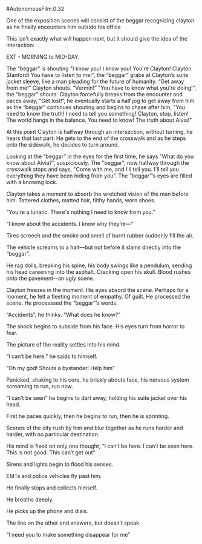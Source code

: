 #AutonomousFilm.0.32

One of the exposition scenes will consist of the beggar recognizing clayton as he finally encounters him outside his office

This isn’t exactly what will happen next, but it should give the idea of the interaction:

EXT - MORNING to MID-DAY.

The “beggar” is shouting "I know you! I know you! You're Clayton! Clayton Stanford! You have to listen to me!”, the “beggar” grabs at Clayton’s suite jacket sleeve, like a man pleading for the future of humanity. “Get away from me!” Clayton shouts. “Vermin!” "You have to know what you're doing!”, the “beggar” shouts. Clayton forcefully breaks from the encounter and paces away, “Get lost!”, he eventually starts a half jog to get away from him as the “beggar" continues shouting and begins to chase after him, "You need to know the truth! I need to tell you something! Clayton, stop, listen! The world hangs in the balance. You need to know! The truth about Aivia!"

At this point Clayton is halfway through an intersection, without turning, he hears that last part. He gets to the end of the crosswalk and as he steps onto the sidewalk, he decides to turn around.

Looking at the “beggar” in the eyes for the first time, he says "What do you know about Aivia?", suspiciously. The "beggar", now halfway through the crosswalk stops and says, "Come with me, and I'll tell you. I'll tell you everything they have been hiding from you”. The “beggar”’s eyes are filled with a knowing look.

Clayton takes a moment to absorb the wretched vision of the man before him. Tattered clothes, matted hair, filthy hands, worn shoes.

"You're a lunatic. There's nothing I need to know from you.”

“I know about the accidents. I know why they’re—“

Tires screech and the smoke and smell of burnt rubber suddenly fill the air.

The vehicle screams to a halt—but not before it slams directly into the “beggar”.

He rag dolls, breaking his spine, his body swings like a pendulum, sending his head careening into the asphalt. Cracking open his skull. Blood rushes onto the pavement--an ugly scene.

Clayton freezes in the moment. His eyes absord the scene. Perhaps for a moment, he felt a fleeting moment of empathy. Of guilt. He processed the scene. He processsed the “beggar”’s words.

“Accidents”, he thinks. “What does he know?”

The shock begins to subside from his face. His eyes turn from horror to fear.

The picture of the reality settles into his mind.

“I can’t be here.” he saids to himself.

“Oh my god! Shouts a bystander! Help him”

Panicked, shaking to his core, he briskly abouts face, his nervous system screaming to run, run now.

“I can’t be seen” he begins to dart away, holding his suite jacket over his head.

First he paces quickly, then he begins to run, then he is sprinting.

Scenes of the city rush by him and blur together as he runs harder and harder, with no particular destination.

His mind is fixed on only one thought, “I can’t be here. I can’t be seen here. This is not good. This can’t get out”

Sirens and lights begin to flood his senses.

EMTs and police vehicles fly past him.

He finally stops and collects himself.

He breaths deeply.

He picks up the phone and dials.

The line on the other end answers, but doesn’t speak.

“I need you to make something disappear for me”